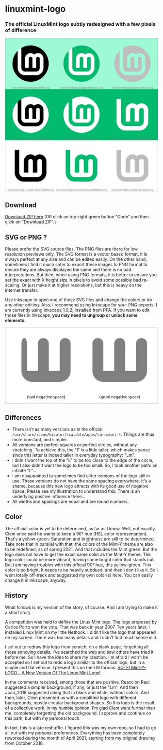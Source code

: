# linuxmint-logo
### The official LinuxMint logo subtly redesigned with a few pixels of difference
![Logo](preview.png)

## Download
[Download ZIP here](https://github.com/SebastJava/linuxmint-logo/archive/main.zip) (OR click on top-right green button "Code" and then click on "Download ZIP".)

## SVG or PNG ?
Please prefer the SVG source files. The PNG files are there for low resolution previews only. The SVG format is a vector based format, it is always perfect at any size and can be edited easily. On the other hand, sometimes I find it much safer to export these images to PNG format to ensure they are always displayed the same and there is no bad interpretations. But then, when using PNG formats, it is better to ensure you set the exact with X height size in pixels to avoid some possibly bad re-scaling. Or just make it at higher resolutions, but this is heavy on the internet transfer.

Use Inkscape to open one of these SVG files and change the colors or do any other editing. Also, i recommend using Inkscape for your PNG exports. I am currently using Inkscape 1.0.2, installed from PPA. If you want to edit those files in Inkscape, **you may need to ungroup or unlock some elements.**

![Use of negative space](1-negative-spaces.png)

## Differences
* There isn't as many versions as in the official `/usr/share/icons/hicolor/scalable/apps/linuxmint-*`. Things are thus more constant, and simpler.
* All versions are perfect squares or perfect circles, without any stretching. To achieve this, the "l" is a little taller, which makes sense since this letter is indeed taller in everyday typography: "Lm".
* I didn't want the top of the "L" to be too close to the edge of the circle, but I also didn't want the logo to be too small. So, I took another path: an infinite "L"...
* I am disappointed to sometimes find older versions of the logo still in use. These versions do not have the same spacing everywhere. It's a shame, because this new logo attracts with its good use of negative space. Please see my illustration to understand this. There is an underlying positive influence there...
* All widths and spacings are equal and are round numbers.

## Color
The official color is yet to be determined, as far as I know. Well, not exactly. Clem once said he wants to keep a 90° hue (HSL color representation). That's a yellow-green. Saturation and brightness are still to be determined. Take note that in parallel with that, the colors of the Mint-Y theme are also to be redefined, as of spring 2021. And that includes the Mint green. But the logo does not have to get the exact same color as the Mint-Y theme. The logo color could be more vibrant, having some bright color that stands out. But i am having troubles with this official 90° hue, this yellow-green. This color is so bright, it needs to be heavily subdued, and then i don't like it. So i went totally off-track and suggested my own color(s) here. You can easily change it in Inkscape, anyway.

## History
What follows is my version of the story, of course. And i am trying to make it a short story.

A competition was held to define the Linux Mint logo. The logo proposed by Carlos Porto won the vote. That was back in year 2007. Ten years later, I installed Linux Mint on my little Netbook. I didn't like the logo that appeared on my screen. There was too many details and I didn't find much sense in it.

I set out to redraw this logo from scratch, on a blank page, forgetting all those annoying details. I've searched the web and saw others have tried it before me. So I have the idea to share my creation. I'm afraid I won't be accepted so I set out to redo a logo similar to the official logo, but in a simple and flat version. I present this on the LM forums: [VOTE! Mint-Y-LOGO... A New Version Of The Linux Mint Logo!](Https://forums.linuxmint.com/viewtopic.php?f=19&t=280401)

In the comments received, among those that are positive, Reaccion Raul suggested a simpler background, if any, or just the "Lm". And then Joan_2018 suggested doing that in black and white, without colors. And then, later, Clem presented us with a simplified logo with different backgrounds, mostly circular background shapes. So this logo is the result of a collective work, in my humble opinion. I'm glad Clem went further than me, completely forgetting the old background. I approve and continue on this path, but with my personal touch.

In fact, this is a late reshuffle. I figured this was my own repo, so I had to go all out with my personal preferences. Everything has been completely reworked during the month of April 2021, starting from my original drawing from October 2018.